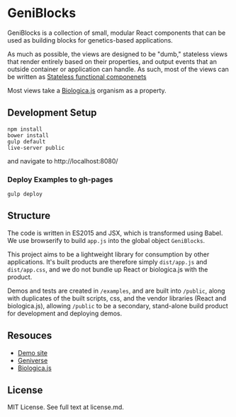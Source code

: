 # GeniBlocks

GeniBlocks is a collection of small, modular React components that can be
used as building blocks for genetics-based applications.

As much as possible, the views are designed to be "dumb," stateless views
that render entirely based on their properties, and output events that an
outside container or application can handle. As such, most of the views
can be written as [Stateless functional componenets](https://facebook.github.io/react/blog/2015/10/07/react-v0.14.html#stateless-functional-components)

Most views take a [Biologica.js](https://github.com/concord-consortium/biologica.js)
organism as a property.

## Development Setup

    npm install
    bower install
    gulp default
    live-server public

and navigate to http://localhost:8080/

### Deploy Examples to gh-pages

    gulp deploy

## Structure

The code is written in ES2015 and JSX, which is transformed using Babel. We use
browserify to build `app.js` into the global object `GeniBlocks`.

This project aims to be a lightweight library for consumption by other applications.
It's built products are therefore simply `dist/app.js` and `dist/app.css`, and we
do not bundle up React or biologica.js with the product.

Demos and tests are created in `/examples`, and are built into `/public`, along
with duplicates of the built scripts, css, and the vendor libraries (React and
biologica.js), allowing `/public` to be a secondary, stand-alone build product for
development and deploying demos.

## Resouces

* [Demo site](http://concord-consortium.github.io/geniblocks/)
* [Geniverse](geniverse-lab.concord.org)
* [Biologica.js](https://github.com/concord-consortium/biologica.js)

## License

MIT License. See full text at license.md.

